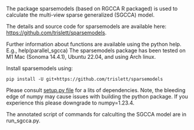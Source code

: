 The package sparsemodels (based on RGCCA R packaged) is used to calculate the multi-view sparse generalized (SGCCA) model.

The details and source code for sparsemodels are available here: https://github.com/trislett/sparsemodels.

Further information about functions are available using the python help. E.g., help(parallel_sgcca)
The sparsemodels package has been tested on M1 Mac (Sonoma 14.4.1), Ubuntu 22.04, and using Arch linux. 

Install sparsemodels using:

`pip install -U git+https://github.com/trislett/sparsemodels`

Please consult [setup.py file](https://github.com/trislett/sparsemodels/blob/main/setup.py) for a lits of dependencies. Note, the bleeding edge of numpy may cause issues
with building the python package. If you experience this please downgrade to numpy=1.23.4.

The annotated script of commands for calculting the SGCCA model are in run_sgcca.py.
